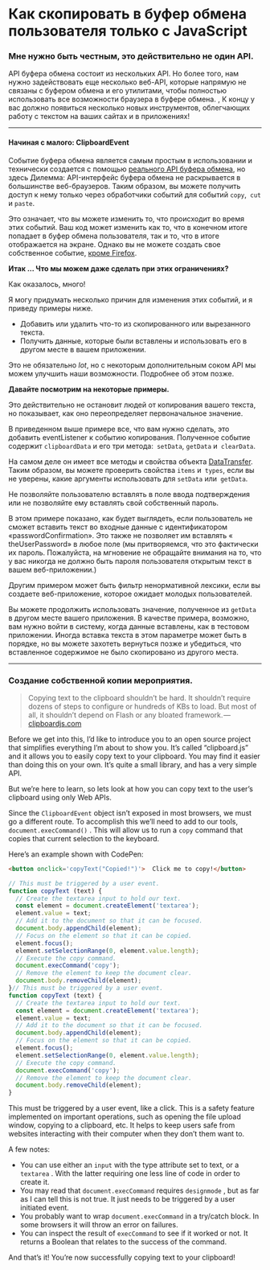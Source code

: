 # Как скопировать в буфер обмена пользователя только с JavaScript 

### Мне нужно быть честным, это действительно не один API.

API буфера обмена состоит из нескольких API. Но более того, нам нужно задействовать еще несколько веб-API, которые напрямую не связаны с буфером обмена и его утилитами, чтобы полностью использовать все возможности браузера в буфере обмена. , К концу у вас должно появиться несколько новых инструментов, облегчающих работу с текстом на ваших сайтах и ​​в приложениях!

* * *

####  **Начиная с малого: ClipboardEvent** 

Событие буфера обмена является самым простым в использовании и технически создается с помощью [реального API буфера обмена](https://developer.mozilla.org/en-US/docs/Web/API/ClipboardEvent/ClipboardEvent), но здесь Дилемма: API-интерфейс буфера обмена не раскрывается в большинстве веб-браузеров. Таким образом, вы можете получить доступ к нему только через обработчики событий для событий `copy`,` cut` и `paste`.

Это означает, что вы можете изменить то, что происходит во время этих событий. Ваш код может изменить как то, что в конечном итоге попадает в буфер обмена пользователя, так и то, что в итоге отображается на экране. Однако вы не можете создать свое собственное событие, [кроме Firefox](http://caniuse.com/#search=clipboardevent).

 **Итак ... Что мы можем даже сделать при этих ограничениях?** 

Как оказалось, много!

Я могу придумать несколько причин для изменения этих событий, и я приведу примеры ниже.

* Добавить или удалить что-то из скопированного или вырезанного текста.
* Получить данные, которые были вставлены и использовать его в другом месте в вашем приложении.

Это не обязательно _lot_, но с некоторым дополнительным соком API мы можем улучшить наши возможности. Подробнее об этом позже.

 **Давайте посмотрим на некоторые примеры.** 

Это действительно не остановит людей от копирования вашего текста, но показывает, как оно переопределяет первоначальное значение.

В приведенном выше примере все, что вам нужно сделать, это добавить eventListener к событию копирования. Полученное событие содержит `clipboardData` и его три метода:` setData`, `getData` и` clearData`.

На самом деле он имеет все методы и свойства объекта [DataTransfer](https://html.spec.whatwg.org/multipage/interaction.html#datatransfer). Таким образом, вы можете проверить свойства `items` и` types`, если вы не уверены, какие аргументы использовать для `setData` или` getData`.

Не позволяйте пользователю вставлять в поле ввода подтверждения или не позволяйте ему вставлять свой собственный пароль.

В этом примере показано, как будет выглядеть, если пользователь не сможет вставить текст во входные данные с идентификатором «passwordConfirmation». Это также не позволяет им вставлять « theUserPassword» в любое поле (мы притворяемся, что это фактически их пароль. Пожалуйста, на мгновение не обращайте внимания на то, что у вас никогда не должно быть пароля пользователя открытым текст в вашем веб-приложении.)

Другим примером может быть фильтр ненормативной лексики, если вы создаете веб-приложение, которое ожидает молодых пользователей.

Вы можете продолжить использовать значение, полученное из `getData` в другом месте вашего приложения. В качестве примера, возможно, вам нужно войти в систему, когда данные вставлены, как в тестовом приложении. Иногда вставка текста в этом параметре может быть в порядке, но вы можете захотеть вернуться позже и убедиться, что вставленное содержимое не было скопировано из другого места.

* * *

### Создание собственной копии мероприятия.

> Copying text to the clipboard shouldn’t be hard. It shouldn’t require dozens of steps to configure or hundreds of KBs to load. But most of all, it shouldn’t depend on Flash or any bloated framework. —  [clipboardjs.com](https://clipboardjs.com/ "https://clipboardjs.com/") 

Before we get into this, I’d like to introduce you to an open source project that simplifies everything I’m about to show you. It’s called “clipboard.js” and it allows you to easily copy text to your clipboard. You may find it easier than doing this on your own. It’s quite a small library, and has a very simple API.

But we’re here to learn, so lets look at how you can copy text to the user’s clipboard using only Web APIs.

Since the `ClipboardEvent` object isn’t exposed in most browsers, we must go a different route. To accomplish this we’ll need to add to our tools, `document.execCommand()` . This will allow us to run a `copy` command that copies that current selection to the keyboard.

Here’s an example shown with CodePen:

```html
<button onclick='copyText("Copied!")'>  Click me to copy!</button>
```

```javascript
// This must be triggered by a user event.
function copyText (text) {
  // Create the textarea input to hold our text.
  const element = document.createElement('textarea');
  element.value = text;
  // Add it to the document so that it can be focused.
  document.body.appendChild(element);
  // Focus on the element so that it can be copied.
  element.focus();
  element.setSelectionRange(0, element.value.length);
  // Execute the copy command.
  document.execCommand('copy');
  // Remove the element to keep the document clear.
  document.body.removeChild(element);
}// This must be triggered by a user event.
function copyText (text) {
  // Create the textarea input to hold our text.
  const element = document.createElement('textarea');
  element.value = text;
  // Add it to the document so that it can be focused.
  document.body.appendChild(element);
  // Focus on the element so that it can be copied.
  element.focus();
  element.setSelectionRange(0, element.value.length);
  // Execute the copy command.
  document.execCommand('copy');
  // Remove the element to keep the document clear.
  document.body.removeChild(element);
}
```

This must be triggered by a user event, like a click. This is a safety feature implemented on important operations, such as opening the file upload window, copying to a clipboard, etc. It helps to keep users safe from websites interacting with their computer when they don’t them want to.

A few notes:

*   You can use either an `input` with the type attribute set to text, or a `textarea` . With the latter requiring one less line of code in order to create it.
*   You may read that `document.execCommand` requires `designmode` , but as far as I can tell this is not true. It just needs to be triggered by a user initiated event.
*   You probably want to wrap `document.execCommand` in a try/catch block. In some browsers it will throw an error on failures.
*   You can inspect the result of `execCommand` to see if it worked or not. It returns a Boolean that relates to the success of the command.

And that’s it! You’re now successfully copying text to your clipboard!
